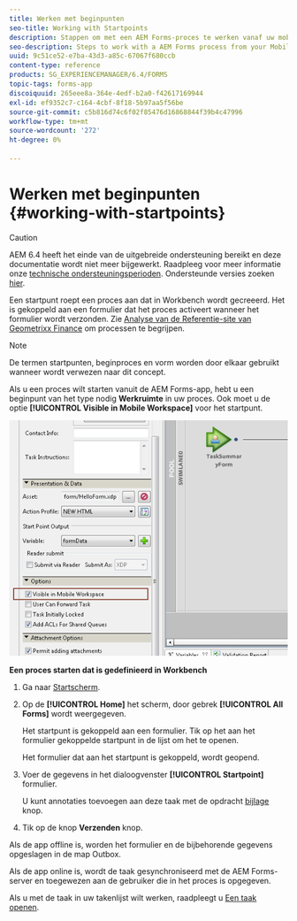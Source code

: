 ```yaml
---
title: Werken met beginpunten
seo-title: Working with Startpoints
description: Stappen om met een AEM Forms-proces te werken vanaf uw mobiele apparaat dat is gedefinieerd in Workbench.
seo-description: Steps to work with a AEM Forms process from your Mobile device defined in Workbench.
uuid: 9c51ce52-e7ba-43d3-a85c-67067f680ccb
content-type: reference
products: SG_EXPERIENCEMANAGER/6.4/FORMS
topic-tags: forms-app
discoiquuid: 265eee8a-364e-4edf-b2a0-f42617169944
exl-id: ef9352c7-c164-4cbf-8f18-5b97aa5f56be
source-git-commit: c5b816d74c6f02f85476d16868844f39b4c47996
workflow-type: tm+mt
source-wordcount: '272'
ht-degree: 0%

---
```


# Werken met beginpunten {#working-with-startpoints}

>[!CAUTION]
>
>AEM 6.4 heeft het einde van de uitgebreide ondersteuning bereikt en deze documentatie wordt niet meer bijgewerkt. Raadpleeg voor meer informatie onze [technische ondersteuningsperioden](https://helpx.adobe.com/support/programs/eol-matrix.html). Ondersteunde versies zoeken [hier](https://experienceleague.adobe.com/docs/).

Een startpunt roept een proces aan dat in Workbench wordt gecreeerd. Het is gekoppeld aan een formulier dat het proces activeert wanneer het formulier wordt verzonden. Zie [Analyse van de Referentie-site van Geometrixx Finance](/help/forms/using/finance-reference-site-walkthrough.md) om processen te begrijpen.

>[!NOTE]
>
>De termen startpunten, beginproces en vorm worden door elkaar gebruikt wanneer wordt verwezen naar dit concept.

Als u een proces wilt starten vanuit de AEM Forms-app, hebt u een beginpunt van het type nodig **Werkruimte** in uw proces. Ook moet u de optie **[!UICONTROL Visible in Mobile Workspace]** voor het startpunt.

![mws_startpoint_select_option](assets/mws_startpoint_select_option.png)

**Een proces starten dat is gedefinieerd in Workbench**

1. Ga naar [Startscherm](/help/forms/using/home-screen.md).
1. Op de **[!UICONTROL Home]** het scherm, door gebrek **[!UICONTROL All Forms]** wordt weergegeven.

   Het startpunt is gekoppeld aan een formulier. Tik op het aan het formulier gekoppelde startpunt in de lijst om het te openen.

   Het formulier dat aan het startpunt is gekoppeld, wordt geopend.

1. Voer de gegevens in het dialoogvenster **[!UICONTROL Startpoint]** formulier.

   U kunt annotaties toevoegen aan deze taak met de opdracht [bijlage](/help/forms/using/add-attachments.md) knop.

1. Tik op de knop **Verzenden** knop.

Als de app offline is, worden het formulier en de bijbehorende gegevens opgeslagen in de map Outbox.

Als de app online is, wordt de taak gesynchroniseerd met de AEM Forms-server en toegewezen aan de gebruiker die in het proces is opgegeven.

Als u met de taak in uw takenlijst wilt werken, raadpleegt u [Een taak openen](/help/forms/using/open-task.md).
